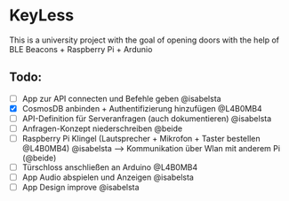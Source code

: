 # KeyLess

This is a university project with the goal of opening doors with the help of BLE Beacons + Raspberry Pi + Ardunio

## Todo:

- [ ] App zur API connecten und Befehle geben @isabelsta
- [x] CosmosDB anbinden + Authentifizierung hinzufügen @L4B0MB4
- [ ] API-Definition für Serveranfragen (auch dokumentieren) @isabelsta
- [ ] Anfragen-Konzept niederschreiben @beide
- [ ] Raspberry Pi Klingel (Lautsprecher + Mikrofon + Taster bestellen @L4B0MB4) @isabelsta --> Kommunikation über Wlan mit anderem Pi (@beide)
- [ ] Türschloss anschließen an Arduino @L4B0MB4
- [ ] App Audio abspielen und Anzeigen @isabelsta
- [ ] App Design improve @isabelsta
